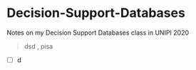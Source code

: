 # Decision-Support-Databases
Notes on my Decision Support Databases class in UNIPI 2020


> dsd , pisa

- [ ] d